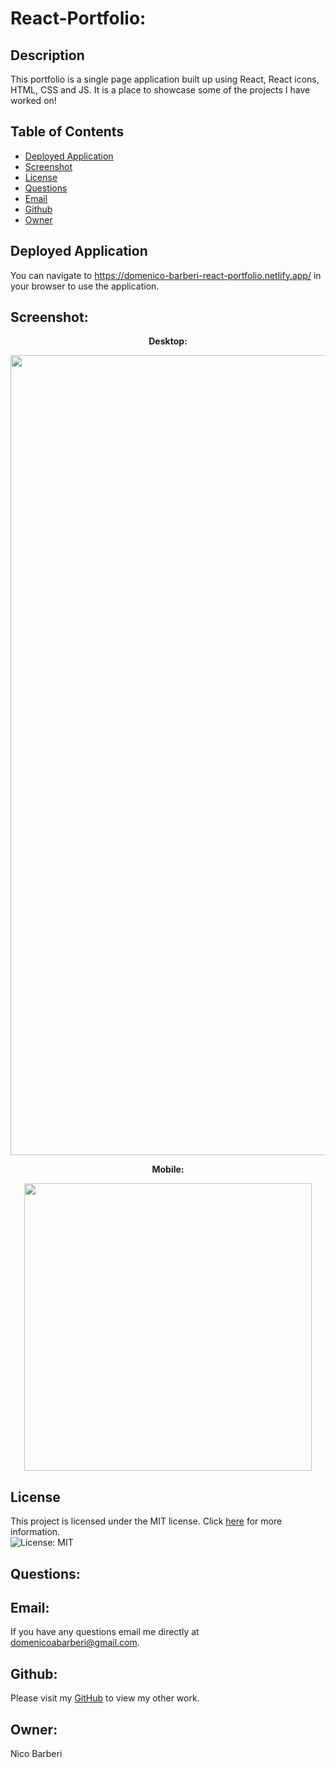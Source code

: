 # React-Portfolio:

## Description
This portfolio is a single page application built up using React, React icons, HTML, CSS and JS. It is a place to showcase some of the projects I have worked on!

## Table of Contents

* [Deployed Application](#deployed-application)
* [Screenshot](#screenshot)
* [License](#license)
* [Questions](#Questions)
* [Email](#Email)
* [Github](#Github)
* [Owner](#Owner)


## Deployed Application
You can navigate to https://domenico-barberi-react-portfolio.netlify.app/ in your browser to use the application.

## Screenshot:
<p align="center">
  <b>Desktop:</b>
</p>

<p align="center">
  <img width="1280" src="./src/assets/screenshot/LoopDesktop.gif">
</p>

<p align="center">
  <b>Mobile:</b>
</p>

<p align="center">
  <img width="460" src="./src/assets/screenshot/LoopMobile.gif">
</p>

## License
This project is licensed under the MIT license. Click [here](https://opensource.org/licenses/MIT) for more information.<br>
![License: MIT](https://img.shields.io/badge/License-MIT-yellow.svg)


## Questions:
## Email:
If you have any questions email me directly at domenicoabarberi@gmail.com.

## Github:
Please visit my [GitHub](https://github.com/DomenicoBarb) to view my other work.

## Owner:
Nico Barberi
